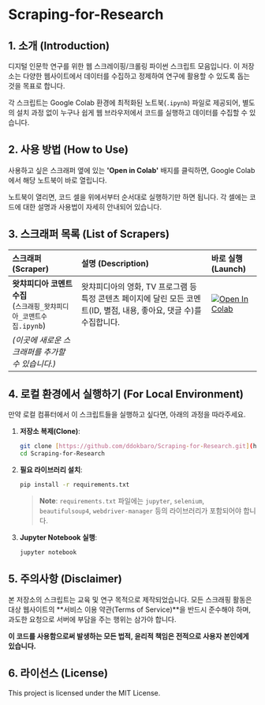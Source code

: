 # Scraping-for-Research

## 1. 소개 (Introduction)

디지털 인문학 연구를 위한 웹 스크레이핑/크롤링 파이썬 스크립트 모음입니다. 이 저장소는 다양한 웹사이트에서 데이터를 수집하고 정제하여 연구에 활용할 수 있도록 돕는 것을 목표로 합니다.

각 스크립트는 Google Colab 환경에 최적화된 노트북(`.ipynb`) 파일로 제공되어, 별도의 설치 과정 없이 누구나 쉽게 웹 브라우저에서 코드를 실행하고 데이터를 수집할 수 있습니다.

## 2. 사용 방법 (How to Use)

사용하고 싶은 스크래퍼 옆에 있는 **'Open in Colab'** 배지를 클릭하면, Google Colab에서 해당 노트북이 바로 열립니다.

노트북이 열리면, 코드 셀을 위에서부터 순서대로 실행하기만 하면 됩니다. 각 셀에는 코드에 대한 설명과 사용법이 자세히 안내되어 있습니다.

## 3. 스크래퍼 목록 (List of Scrapers)

| 스크래퍼 (Scraper) | 설명 (Description) | 바로 실행 (Launch) |
| :--- | :--- | :--- |
| **왓챠피디아 코멘트 수집**<br/>(`스크래핑_왓챠피디아_코맨트수집.ipynb`) | 왓챠피디아의 영화, TV 프로그램 등 특정 콘텐츠 페이지에 달린 모든 코멘트(ID, 별점, 내용, 좋아요, 댓글 수)를 수집합니다. | [![Open In Colab](https://colab.research.google.com/assets/colab-badge.svg)](https://colab.research.google.com/github/ddokbaro/Scraping-for-Research/blob/main/스크래핑_왓챠피디아_코맨트수집.ipynb) |
| *(이곳에 새로운 스크래퍼를 추가할 수 있습니다.)* | | |

## 4. 로컬 환경에서 실행하기 (For Local Environment)

만약 로컬 컴퓨터에서 이 스크립트들을 실행하고 싶다면, 아래의 과정을 따라주세요.

1. **저장소 복제(Clone)**:
   ```bash
   git clone [https://github.com/ddokbaro/Scraping-for-Research.git](https://github.com/ddokbaro/Scraping-for-Research.git)
   cd Scraping-for-Research
   ```

2. **필요 라이브러리 설치**:
   ```bash
   pip install -r requirements.txt
   ```
   > **Note**: `requirements.txt` 파일에는 `jupyter`, `selenium`, `beautifulsoup4`, `webdriver-manager` 등의 라이브러리가 포함되어야 합니다.

3. **Jupyter Notebook 실행**:
   ```bash
   jupyter notebook
   ```

## 5. 주의사항 (Disclaimer)

본 저장소의 스크립트는 교육 및 연구 목적으로 제작되었습니다. 모든 스크래핑 활동은 대상 웹사이트의 **서비스 이용 약관(Terms of Service)**을 반드시 준수해야 하며, 과도한 요청으로 서버에 부담을 주는 행위는 삼가야 합니다.

**이 코드를 사용함으로써 발생하는 모든 법적, 윤리적 책임은 전적으로 사용자 본인에게 있습니다.**

## 6. 라이선스 (License)

This project is licensed under the MIT License.
